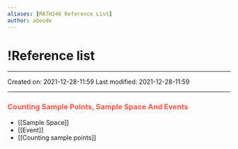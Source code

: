 ```yaml
---
aliases: [MATH246 Reference List]
author: aboude
---
```


# !Reference list
___

Created on: 2021-12-28-11:59
Last modified: 2021-12-28-11:59

___

### <span style="color: #ff5545;text-transform: capitalize;">Counting sample points, sample space and events</span>
- [[Sample Space]]
- [[Event]]
- [[Counting sample points]]